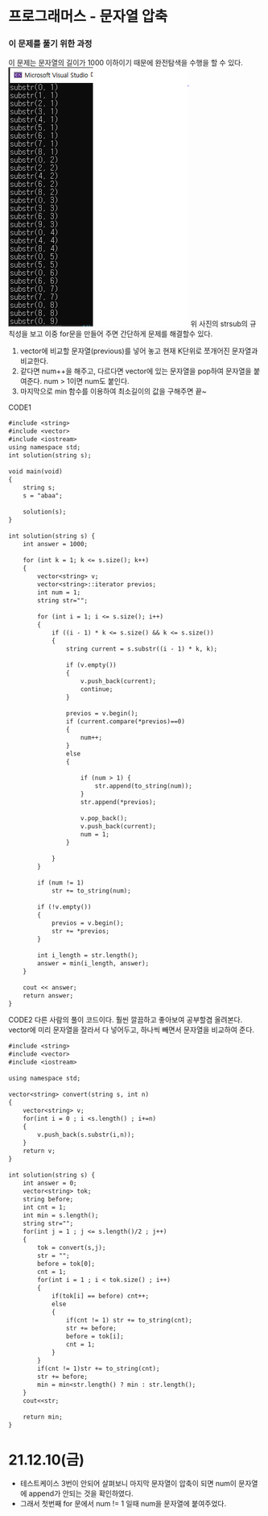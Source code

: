 # 프로그래머스 - 문자열 압축

### 이 문제를 풀기 위한 과정
이 문제는 문자열의 길이가 1000 이하이기 때문에 완전탐색을 수행을 할 수 있다.
![](https://github.com/gkgkfndudals/TIL/blob/master/Algorithm/img/img_20211210_StringCompression.PNG)
위 사진의 strsub의 규칙성을 보고 이중 for문을 만들어 주면 간단하게 문제를 해결할수 있다.
1. vector에 비교할 문자열(previous)를 넣어 놓고 현재 K단위로 쪼개어진 문자열과 비교한다.
2. 같다면 num++을 해주고, 다르다면 vector에 있는 문자열을 pop하여 문자열을 붙여준다. num > 1이면 num도 붙인다.
3. 마지막으로 min 함수를 이용하여 최소길이의 값을 구해주면 끝~

CODE1

    #include <string>
    #include <vector>
    #include <iostream>
    using namespace std;
    int solution(string s);

    void main(void)
    {
        string s;
        s = "abaa";

        solution(s);
    }

    int solution(string s) {
        int answer = 1000;
        
        for (int k = 1; k <= s.size(); k++)
        {
            vector<string> v;
            vector<string>::iterator previos;
            int num = 1;
            string str="";

            for (int i = 1; i <= s.size(); i++)
            {
                if ((i - 1) * k <= s.size() && k <= s.size())
                {
                    string current = s.substr((i - 1) * k, k);

                    if (v.empty())
                    {
                        v.push_back(current);
                        continue;
                    }
                
                    previos = v.begin();
                    if (current.compare(*previos)==0)
                    {
                        num++;
                    }
                    else
                    {
                        
                        if (num > 1) {
                            str.append(to_string(num));
                        }
                        str.append(*previos);
                
                        v.pop_back();
                        v.push_back(current);
                        num = 1;
                    }
                    
                }  
            }
        
            if (num != 1)
                str += to_string(num);

            if (!v.empty())
            {
                previos = v.begin();
                str += *previos;
            }

            int i_length = str.length();
            answer = min(i_length, answer);
        }
        
        cout << answer;
        return answer;
    }

    
CODE2
다른 사람의 풀이 코드이다. 훨씬 깔끔하고 좋아보여 공부할겸 올려본다.
vector에 미리 문자열을 잘라서 다 넣어두고, 하나씩 빼면서 문자열을 비교하여 준다.

    #include <string>
    #include <vector>
    #include <iostream>

    using namespace std;

    vector<string> convert(string s, int n)
    {
        vector<string> v;
        for(int i = 0 ; i <s.length() ; i+=n)
        {
            v.push_back(s.substr(i,n));
        }
        return v;
    }

    int solution(string s) {
        int answer = 0;
        vector<string> tok;
        string before;
        int cnt = 1;
        int min = s.length();
        string str="";
        for(int j = 1 ; j <= s.length()/2 ; j++)
        {
            tok = convert(s,j);
            str = "";
            before = tok[0];
            cnt = 1;
            for(int i = 1 ; i < tok.size() ; i++)
            {
                if(tok[i] == before) cnt++;
                else
                {
                    if(cnt != 1) str += to_string(cnt);
                    str += before;
                    before = tok[i];
                    cnt = 1;
                }
            }
            if(cnt != 1)str += to_string(cnt);
            str += before;  
            min = min<str.length() ? min : str.length();
        }
        cout<<str;

        return min;
    }


# 21.12.10(금)
* 테스트케이스 3번이 안되어 살펴보니 마지막 문자열이 압축이 되면 num이 문자열에 append가 안되는 것을 확인하였다.
* 그래서 첫번째 for 문에서 num != 1 일때 num을 문자열에 붙여주었다.
